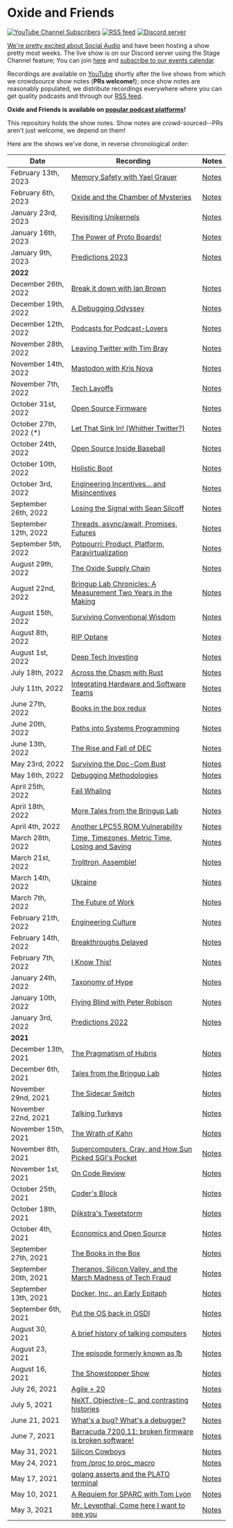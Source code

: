 # Oxide and Friends

[![YouTube Channel Subscribers](https://img.shields.io/youtube/channel/subscribers/UCFn4S3OexFT9YhxJ8GWdUYQ?style=flat-square)](https://www.youtube.com/channel/UCFn4S3OexFT9YhxJ8GWdUYQ)
[![RSS feed](https://img.shields.io/badge/RSS-Feed-green?style=flat-square)](https://feeds.transistor.fm/oxide-and-friends)
[![Discord server](https://img.shields.io/discord/1042492311080288306?label=stage)](https://discord.gg/gcQxNHAKCB)

[We're pretty excited about 
Social Audio](http://dtrace.org/blogs/bmc/2021/05/02/twitter-spaces-a-few-weeks-in/)
and have been hosting a show pretty most weeks. The live show is on our Discord
server using the Stage Channel feature; You can join
[here](https://discord.gg/gcQxNHAKCB) and [subscribe to our events
calendar](https://sesh.fyi/api/calendar/v2/iMdFbuFRupMwuTiwvXswNU.ics).

Recordings are available on
[YouTube](https://www.youtube.com/channel/UCFn4S3OexFT9YhxJ8GWdUYQ) shortly
after the live shows from which we crowdsource show notes (**PRs welcome!**);
once show notes are reasonably populated, we distribute recordings everywhere
where you can get quality podcasts and through our [RSS
feed](https://feeds.transistor.fm/oxide-and-friends).

**Oxide and Friends is available on [popular podcast platforms](https://oxide-and-friends.transistor.fm/)!**

This repository holds the show notes. Show notes are crowd-sourced--PRs aren't
just welcome, we depend on them!

Here are the shows we've done, in reverse chronological order:

| Date | Recording | Notes |
| ---- | ---- | ---- |
| February 13th, 2023 | [Memory Safety with Yael Grauer](https://youtu.be/NRtj8XzKLUQ) | [Notes](./2023_02_13.md) |
| February 6th, 2023 | [Oxide and the Chamber of Mysteries](https://youtu.be/NVZ80_tbkbc) | [Notes](./2023_02_06.md) |
| January 23rd, 2023 | [Revisiting Unikernels](https://youtu.be/2WLhwgBH-cg) | [Notes](./2023_01_23.md) |
| January 16th, 2023 | [The Power of Proto Boards!](https://youtu.be/XmiWIlFvSYs) | [Notes](./2023_01_16.md) |
| January 9th, 2023 | [Predictions 2023](https://youtu.be/6nQbe9EYFaw) | [Notes](./2023_01_09.md) |
| **2022** |||
| December 26th, 2022 | [Break it down with Ian Brown](https://youtu.be/AD7F1Y-pga0) | [Notes](./2022_12_26.md) |
| December 19th, 2022 | [A Debugging Odyssey](https://youtu.be/TulG3yTrLEE) | [Notes](./2022_12_19.md) |
| December 12th, 2022 | [Podcasts for Podcast-Lovers](https://youtu.be/aJDIhNsS9kM) | [Notes](./2022_12_12.md) |
| November 28th, 2022 | [Leaving Twitter with Tim Bray](https://youtu.be/GZF96XmmJg8) | [Notes](./2022_11_28.md) |
| November 14th, 2022 | [Mastodon with Kris Nova](https://youtu.be/2YvLYUYKEAs) | [Notes](./2022_11_14.md) |
| November 7th, 2022 | [Tech Layoffs](https://youtu.be/oBTMUc1Q5vY) | [Notes](./2022_11_07.md) |
| October 31st, 2022 | [Open Source Firmware](https://youtu.be/QAhHkz76NbI) | [Notes](./2022_10_31.md) |
| October 27th, 2022 (*) | [Let That Sink In! (Whither Twitter?)](https://youtu.be/RhXYXtyPz3Y) | [Notes](./2022_10_27_special.md) |
| October 24th, 2022 | [Open Source Inside Baseball](https://youtu.be/UygfNt5oLmM) | [Notes](./2022_10_24.md) |
| October 10th, 2022 | [Holistic Boot](https://youtu.be/KItJzncvjFk) | [Notes](./2022_10_10.md) |
| October 3rd, 2022 | [Engineering Incentives... and Misincentives](https://youtu.be/SU4WT5RZAPY) | [Notes](./2022_10_03.md) |
| September 26th, 2022| [Losing the Signal with Sean Silcoff](https://youtu.be/68TVcHeBsBU) | [Notes](./2022_09_26.md) |
| September 12th, 2022| [Threads, async/await, Promises, Futures](https://youtu.be/3aZctYSIJZQ) | [Notes](./2022_09_12.md) |
| September 5th, 2022| [Potpourri: Product, Platform, Paravirtualization](https://youtu.be/Xd9oIUItoAo) | [Notes](./2022_09_05.md) |
| August 29th, 2022| [The Oxide Supply Chain](https://youtu.be/e0UKvTHyzuk) | [Notes](./2022_08_29.md) |
| August 22nd, 2022| [Bringup Lab Chronicles: A Measurement Two Years in the Making](https://youtu.be/Mx59H47_07s) | [Notes](./2022_08_22.md) |
| August 15th, 2022| [Surviving Conventional Wisdom](https://youtu.be/eNIRGAWR52M) | [Notes](./2022_08_15.md) |
| August 8th, 2022| [RIP Optane](https://youtu.be/lf6a_32vvbU) | [Notes](./2022_08_08.md) |
| August 1st, 2022| [Deep Tech Investing](https://youtu.be/67sp1l_sDkw) | [Notes](./2022_08_01.md) |
| July 18th, 2022| [Across the Chasm with Rust](https://youtu.be/OqyqzFiP1P0) | [Notes](./2022_07_18.md) |
| July 11th, 2022| [Integrating Hardware and Software Teams](https://youtu.be/jsdj8gqLRJc) | [Notes](./2022_07_11.md) |
| June 27th, 2022| [Books in the box redux](https://youtu.be/V85oeH4Byy0) | [Notes](./2022_06_27.md) |
| June 20th, 2022| [Paths into Systems Programming](https://youtu.be/IG1JVKeeaGs) | [Notes](./2022_06_20.md) |
| June 13th, 2022| [The Rise and Fall of DEC](https://youtu.be/-m6GFs3GuU0) | [Notes](./2022_06_13.md) |
| May 23rd, 2022| [Surviving the Doc-Com Bust](https://youtu.be/hEIoCeqMbWU) | [Notes](./2022_05_23.md) |
| May 16th, 2022| [Debugging Methodologies](https://youtu.be/7B2y0-t0SKI) | [Notes](./2022_05_16.md) |
| April 25th, 2022| [Fail Whaling](https://youtu.be/rSVhwjFOIyU) | [Notes](./2022_04_25.md) |
| April 18th, 2022| [More Tales from the Bringup Lab](https://youtu.be/HCkuCkp3Zoo) | [Notes](./2022_04_18.md) |
| April 4th, 2022| [Another LPC55 ROM Vulnerability](https://youtu.be/mi_NKpwIrfI) | [Notes](./2022_04_04.md) |
| March 28th, 2022| [Time, Timezones, Metric Time, Losing and Saving](https://youtu.be/BHtfqleSHAs) | [Notes](./2022_03_28.md) |
| March 21st, 2022| [Trolltron, Assemble!](https://youtu.be/WrEef_bsWas) | [Notes](./2022_03_21.md) |
| March 14th, 2022| [Ukraine](https://youtu.be/EdJU8mSWzQk) | [Notes](./2022_03_14.md) |
| March 7th, 2022| [The Future of Work](https://youtu.be/GTluipbKeII) | [Notes](./2022_03_07.md) |
| February 21th, 2022| [Engineering Culture](https://youtu.be/w9MQJbC26h4) | [Notes](./2022_02_21.md) |
| February 14th, 2022| [Breakthroughs Delayed](https://youtu.be/MyGgkBxz-mg) | [Notes](./2022_02_14.md) |
| February 7th, 2022| [I Know This!](https://youtu.be/WsvJT6i_atw) | [Notes](./2022_02_07.md) |
| January 24th, 2022 | [Taxonomy of Hype](https://youtu.be/qrWgmkBfn9s) | [Notes](./2022_01_24.md) |
| January 10th, 2022 | [Flying Blind with Peter Robison](https://youtu.be/q6i9NPslfE4) | [Notes](./2022_01_10.md) |
| January 3rd, 2022 | [Predictions 2022](https://youtu.be/uZylf2gbg_E) | [Notes](./2022_01_03.md) |
| **2021** |||
| December 13th, 2021 | [The Pragmatism of Hubris](https://youtu.be/cypmufnPfLw) | [Notes](./2021_12_13.md) |
| December 6th, 2021 | [Tales from the Bringup Lab](https://www.youtube.com/watch?v=lhji-kP3Lhk) | [Notes](./2021_12_06.md) |
| November 29nd, 2021 | [The Sidecar Switch](https://youtu.be/yl24yHlLRy0) | [Notes](./2021_11_29.md) |
| November 22nd, 2021 | [Talking Turkeys](https://youtu.be/U10SuAHV8kQ) | [Notes](./2021_11_22.md) |
| November 15th, 2021 | [The Wrath of Kahn](https://youtu.be/oft5i5RzIC8) | [Notes](./2021_11_15.md) |
| November 8th, 2021 | [Supercomputers, Cray, and How Sun Picked SGI's Pocket](https://youtu.be/y07PyBrrzMw) | [Notes](./2021_11_08.md) |
| November 1st, 2021 | [On Code Review](https://youtu.be/JZdXDyeSvtc) | [Notes](./2021_11_01.md) |
| October 25th, 2021 | [Coder's Block](https://youtu.be/QGs5hlH6cLk) | [Notes](./2021_10_25.md) |
| October 18th, 2021 | [Dijkstra's Tweetstorm](https://youtu.be/D-Uzo7M-ioQ) | [Notes](./2021_10_18.md) |
| October 4th, 2021 | [Economics and Open Source](https://youtu.be/JDd8xGSP9DA) | [Notes](./2021_10_04.md) |
| September 27th, 2021 | [The Books in the Box](https://youtu.be/zrZAHO89XGk) | [Notes](./2021_09_27.md) |
| September 20th, 2021 | [Theranos, Silicon Valley, and the March Madness of Tech Fraud](https://youtu.be/YWdk9CKML2g) | [Notes](./2021_09_20.md) |
| September 13th, 2021 | [Docker, Inc., an Early Epitaph](https://youtu.be/l9LTJdT0sZ8) | [Notes](./2021_09_13.md) |
| September 6th, 2021 | [Put the OS back in OSDI](https://youtu.be/PVJfqjJJCkg) | [Notes](./2021_09_06.md) |
| August 30, 2021 | [A brief history of talking computers](https://youtu.be/b9GVJg0LRX4) | [Notes](./2021_08_30.md) |
| August 23, 2021 | [The episode formerly known as ℔](https://www.youtube.com/watch?v=-ZRv6EHaQYM) | [Notes](./2021_08_23.md) |
| August 16, 2021 | [The Showstopper Show](https://youtu.be/hlQuF75L4TE) | [Notes](./2021_08_16.md) |
| July 26, 2021 | [Agile + 20](https://youtu.be/3tp5EtPdPwY) | [Notes](./2021_07_26.md) |
| July 5, 2021 | [NeXT, Objective-C, and contrasting histories](https://youtu.be/2H9XQBdLB0Y) | [Notes](./2021_07_05.md) |
| June 21, 2021 | [What's a bug? What's a debugger?](https://youtu.be/UOucW3F7nCg) | [Notes](./2021_06_21.md) |
| June 7, 2021 | [Barracuda 7200.11: broken firmware is broken software!](https://youtu.be/qisoAIx8EE8) | [Notes](./2021_06_07.md) |
| May 31, 2021 | [Silicon Cowboys](https://www.youtube.com/watch?v=faY7kWHQuNE) | [Notes](./2021_05_31.md) |
| May 24, 2021 | [from /proc to proc_macro](https://youtu.be/85eApYSj3ic) | [Notes](./2021_05_24.md) |
| May 17, 2021 | [golang asserts and the PLATO terminal](https://youtu.be/8tJEwCvZWsg) | [Notes](./2021_05_17.md) |
| May 10, 2021 | [A Requiem for SPARC with Tom Lyon](https://youtu.be/79NNXn5Kr90) | [Notes](./2021_05_10.md) |
| May 3, 2021 | [Mr. Leventhal, Come here I want to see you](https://youtu.be/h-WSU3kiXVg) | [Notes](./2021_05_03.md) |
